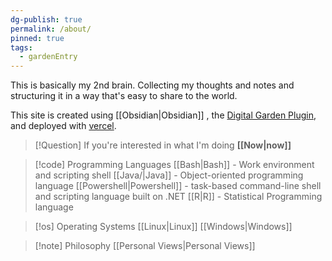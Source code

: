 ```yaml
---
dg-publish: true
permalink: /about/
pinned: true
tags:
  - gardenEntry
---
```



This is basically my 2nd brain. Collecting my thoughts and notes and structuring it in a way that's easy to share to the world. 

This site is created using [[Obsidian\|Obsidian]] , the [Digital Garden Plugin](https://dg-docs.ole.dev/), and deployed with [vercel](https://vercel.com/). 

>[!Question] If you're interested in what I'm doing **[[Now\|now]]**

>[!code] Programming Languages
>[[Bash\|Bash]] - Work environment and scripting shell
>[[Java/|Java]] - Object-oriented programming language
>[[Powershell\|Powershell]] -  task-based command-line shell and scripting language built on .NET
>[[R\|R]] - Statistical Programming language
>

>[!os] Operating Systems
> [[Linux\|Linux]]
> [[Windows\|Windows]]

>[!note] Philosophy
> [[Personal Views\|Personal Views]]